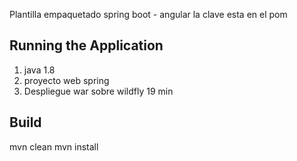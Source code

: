 Plantilla empaquetado spring boot - angular la clave esta en el pom 

## Running the Application

1. java 1.8
2. proyecto web spring
3. Despliegue war sobre wildfly 19 min

## Build

mvn clean
mvn install

